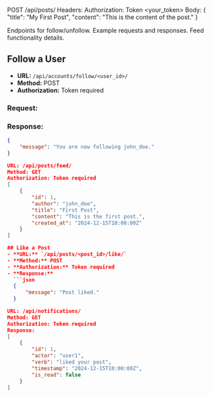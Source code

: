 



POST /api/posts/
Headers:
  Authorization: Token <your_token>
Body:
{
    "title": "My First Post",
    "content": "This is the content of the post."
}


Endpoints for follow/unfollow.
Example requests and responses.
Feed functionality details.

## Follow a User
- **URL:** `/api/accounts/follow/<user_id>/`
- **Method:** POST
- **Authorization:** Token required

### Request:


### Response:
```json
{
    "message": "You are now following john_doe."
}

URL: /api/posts/feed/
Method: GET
Authorization: Token required
[
    {
        "id": 1,
        "author": "john_doe",
        "title": "First Post",
        "content": "This is the first post.",
        "created_at": "2024-12-15T10:00:00Z"
    }
]

## Like a Post
- **URL:** `/api/posts/<post_id>/like/`
- **Method:** POST
- **Authorization:** Token required
- **Response:**
  ```json
  {
      "message": "Post liked."
  }

URL: /api/notifications/
Method: GET
Authorization: Token required
Response:
[
    {
        "id": 1,
        "actor": "user1",
        "verb": "liked your post",
        "timestamp": "2024-12-15T10:00:00Z",
        "is_read": false
    }
]


